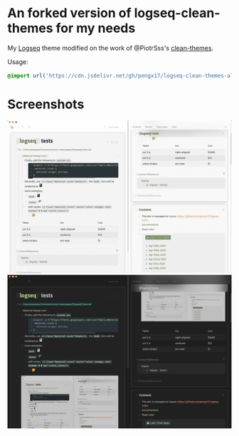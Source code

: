# An forked version of logseq-clean-themes for my needs

My [Logseq](https://logseq.com) theme modified on the work of @PiotrSss's [clean-themes](https://github.com/PiotrSss/logseq-clean-themes).

Usage:

```css
@import url('https://cdn.jsdelivr.net/gh/pengx17/logseq-clean-themes-alt<version>/custom.css');
```

# Screenshots
![white](./white.png)
![black](./black.png)
